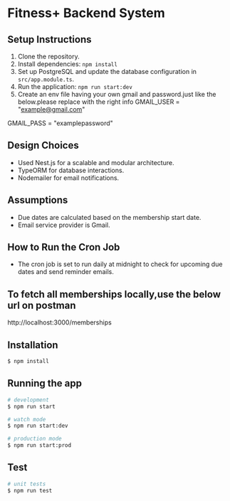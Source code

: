 # Fitness+ Backend System

## Setup Instructions
1. Clone the repository.
2. Install dependencies: `npm install`
3. Set up PostgreSQL and update the database configuration in `src/app.module.ts`.
4. Run the application: `npm run start:dev`
5. Create an env file having your own gmail and password.just like the below.please replace with the right info
GMAIL_USER = "example@gmail.com"

GMAIL_PASS = "examplepassword"

## Design Choices
- Used Nest.js for a scalable and modular architecture.
- TypeORM for database interactions.
- Nodemailer for email notifications.

## Assumptions
- Due dates are calculated based on the membership start date.
- Email service provider is Gmail.

## How to Run the Cron Job
- The cron job is set to run daily at midnight to check for upcoming due dates and send reminder emails.

## To fetch all memberships locally,use the below url on postman
http://localhost:3000/memberships


## Installation

```bash
$ npm install
```

## Running the app

```bash
# development
$ npm run start

# watch mode
$ npm run start:dev

# production mode
$ npm run start:prod
```

## Test

```bash
# unit tests
$ npm run test



